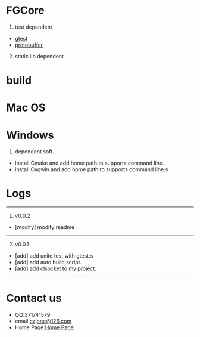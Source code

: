 # FGCore

1. test dependent

* [gtest](https://github.com/czjone/gtest-1.git) 
* [protobuffer](https://github.com/czjone/protobuffer.git)

2. static lib dependent

# build

# Mac OS

# Windows
1. dependent soft.
* install Cmake and add home path to supports command line.
* install Cygwin and add home path to supports command line.s

# Logs
  -------------------------------------------
  1. v0.0.2
  * [modify] modify readme
  -------------------------------------------
  2. v0.0.1
  * [add] add unite test with gtest.s
  * [add] add auto build script.
  * [add] add clsocket to my project.
  -------------------------------------------

# Contact us
* QQ:371741579
* email:czjone@126.com
* Home Page:[Home Page](https://czjone.cnblogs.com)
